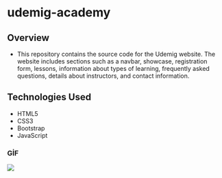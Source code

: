 # udemig-academy

## Overview

- This repository contains the source code for the Udemig website. The website includes sections such as a navbar, showcase, registration form, lessons, information about types of learning, frequently asked questions, details about instructors, and contact information.

## Technologies Used
- HTML5
- CSS3
- Bootstrap
- JavaScript

### GİF
<img src="u.gif" />